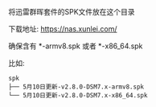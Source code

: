 将迅雷群晖套件的SPK文件放在这个目录

下载地址: https://nas.xunlei.com/

确保含有 *-armv8.spk 或者 *-x86_64.spk

比如:
```
spk
├── 5月10日更新-v2.8.0-DSM7.x-armv8.spk
└── 5月10日更新-v2.8.0-DSM7.x-x86_64.spk
```

